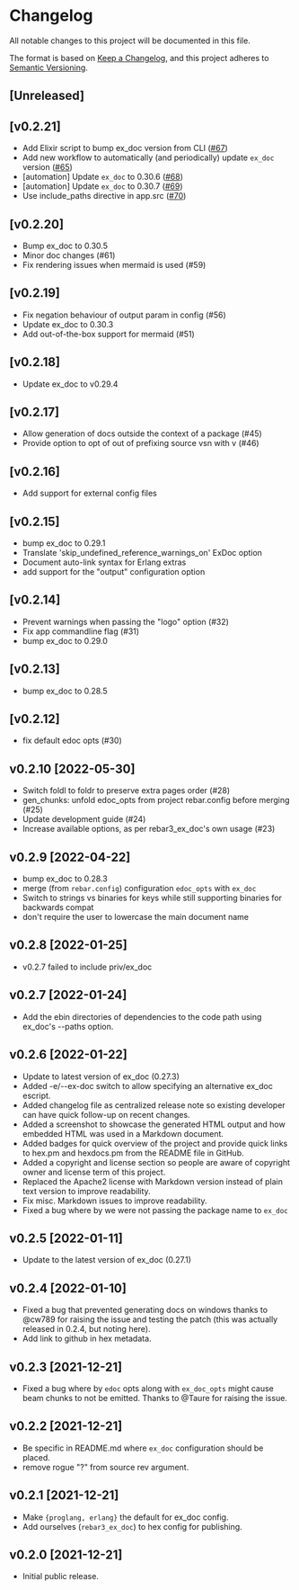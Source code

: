 # Changelog

All notable changes to this project will be documented in this file.

The format is based on [Keep a Changelog](https://keepachangelog.com/en/1.0.0/),
and this project adheres to [Semantic Versioning](https://semver.org/spec/v2.0.0.html).

## [Unreleased]

## [v0.2.21]

- Add Elixir script to bump ex_doc version from CLI ([#67](https://github.com/stabelly/rebar3_ex_doc/pull/67))
- Add new workflow to automatically (and periodically) update `ex_doc` version ([#65](https://github.com/stabelly/rebar3_ex_doc/pull/65))
- [automation] Update `ex_doc` to 0.30.6 ([#68](https://github.com/stabelly/rebar3_ex_doc/pull/68))
- [automation] Update `ex_doc` to 0.30.7 ([#69](https://github.com/stabelly/rebar3_ex_doc/pull/69))
- Use include_paths directive in app.src ([#70](https://github.com/stabelly/rebar3_ex_doc/pull/70))

## [v0.2.20]

- Bump ex_doc to 0.30.5
- Minor doc changes (#61)
- Fix rendering issues when mermaid is used (#59)


## [v0.2.19]

* Fix negation behaviour of output param in config (#56)
* Update ex_doc to 0.30.3
* Add out-of-the-box support for mermaid (#51)

## [v0.2.18]

* Update ex_doc to v0.29.4

## [v0.2.17]

* Allow generation of docs outside the context of a package (#45)
* Provide option to opt of out of prefixing source vsn with v (#46)

## [v0.2.16]

 -  Add support for external config files

## [v0.2.15]

 - bump ex_doc to 0.29.1
 - Translate 'skip_undefined_reference_warnings_on' ExDoc option
 - Document auto-link syntax for Erlang extras
 - add support for the "output" configuration option

## [v0.2.14]

 - Prevent warnings when passing the "logo" option (#32)
 - Fix app commandline flag (#31)
 - bump ex_doc to 0.29.0

## [v0.2.13]

  - bump ex_doc to 0.28.5

## [v0.2.12]

 - fix default edoc opts (#30)

## v0.2.10 [2022-05-30]

  - Switch foldl to foldr to preserve extra pages order (#28)
  - gen_chunks: unfold edoc_opts from project rebar.config before merging (#25)
  - Update development guide (#24)
  - Increase available options, as per rebar3_ex_doc's own usage (#23)

## v0.2.9 [2022-04-22]

 - bump ex_doc to 0.28.3
 - merge (from `rebar.config`) configuration `edoc_opts` with `ex_doc`
 - Switch to strings vs binaries for keys while still supporting binaries for backwards compat
 - don't require the user to lowercase the main document name

## v0.2.8 [2022-01-25]

 - v0.2.7 failed to include priv/ex_doc

## v0.2.7 [2022-01-24]

- Add the ebin directories of dependencies to the code path using ex_doc's --paths option.

## v0.2.6 [2022-01-22]

- Update to latest version of ex_doc (0.27.3)
- Added -e/--ex-doc switch to allow specifying an alternative ex_doc escript.
- Added changelog file as centralized release note so existing developer can
  have quick follow-up on recent changes.
- Added a screenshot to showcase the generated HTML output and how embedded
  HTML was used in a Markdown document.
- Added badges for quick overview of the project and provide quick links
  to hex.pm and hexdocs.pm from the README file in GitHub.
- Added a copyright and license section so people are aware of copyright
  owner and license term of this project.
- Replaced the Apache2 license with Markdown version instead of plain text
  version to improve readability.
- Fix misc. Markdown issues to improve readability.
- Fixed a bug where by we were not passing the package name to `ex_doc`

## v0.2.5 [2022-01-11]

- Update to the latest version of ex_doc (0.27.1)

## v0.2.4 [2022-01-10]

- Fixed a bug that prevented generating docs on windows thanks to @cw789 for
  raising the issue and testing the patch (this was actually released in 0.2.4,
  but noting here).
- Add link to github in hex metadata.

## v0.2.3 [2021-12-21]

- Fixed a bug where by `edoc` opts along with `ex_doc_opts` might cause beam chunks
  to not be emitted. Thanks to @Taure for raising the issue.

## v0.2.2 [2021-12-21]

- Be specific in README.md where `ex_doc` configuration should be placed.
- remove rogue "?" from source rev argument.

## v0.2.1 [2021-12-21]

- Make `{proglang, erlang}` the default for ex_doc config.
- Add ourselves (`rebar3_ex_doc`) to hex config for publishing.


## v0.2.0 [2021-12-21]

- Initial public release.
